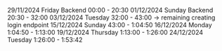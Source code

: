 29/11/2024 Friday 
Backend
00:00 - 20:30
01/12/2024 Sunday
Backend
20:30 - 32:00
03/12/2024 Tuesday
32:00 - 43:00 -> remaining creating login endpoint
15/12/2024 Sunday
43:00 - 1:04:50
16/12/2024 Monday
1:04:50 - 1:13:00
19/12/2024 Thursday
1:13:00 - 1:26:00
24/12/2024 Tuesday
1:26:00 - 1:53:42

